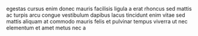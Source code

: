 egestas cursus enim donec mauris facilisis ligula a erat rhoncus sed mattis ac
turpis arcu congue vestibulum dapibus lacus tincidunt enim vitae sed mattis
aliquam at commodo mauris felis et pulvinar tempus viverra ut nec elementum et
amet metus nec a